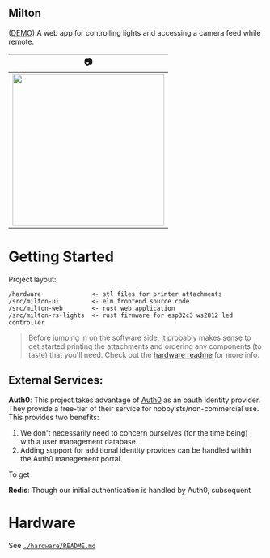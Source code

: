 ## Milton

([DEMO](https://www.youtube.com/watch?v=I8Yg-Q2ACvI)) A web app for controlling lights and accessing a camera feed
while remote.

| :camera: |
| --- |
| <img width="300px" src="https://user-images.githubusercontent.com/1545348/208220338-05c86e55-8296-41cd-9fa6-f7226e560a41.JPG" /> |


# Getting Started

Project layout:

```
/hardware              <- stl files for printer attachments
/src/milton-ui         <- elm frontend source code
/src/milton-web        <- rust web application
/src/milton-rs-lights  <- rust firmware for esp32c3 ws2812 led controller
```

> Before jumping in on the software side, it probably makes sense to get started printing the attachments and
ordering any components (to taste) that you'll need. Check out the [hardware readme](./hardware/README.md)
for more info.

## External Services: 

**Auth0**: This project takes advantage of [Auth0][auth0] as an oauth identity provider. They provide a free-tier of their
service for hobbyists/non-commercial use. This provides two benefits:

1. We don't necessarily need to concern ourselves (for the time being) with a user management database.
2. Adding support for additional identity provides can be handled within the Auth0 management portal.

To get 

**Redis**: Though our initial authentication is handled by Auth0, subsequent


# Hardware

See [`./hardware/README.md`](./hardware/README.md)


[auth0]: https://auth0.com/
